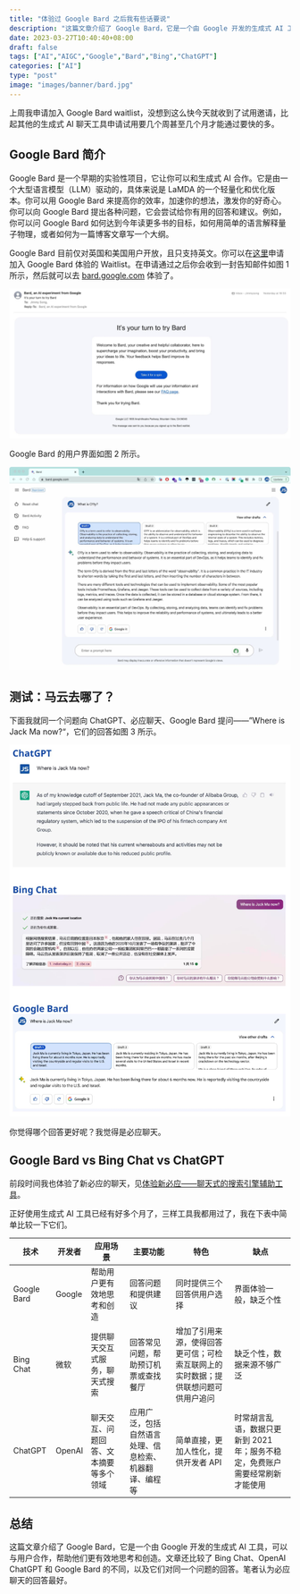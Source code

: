 ```yaml
---
title: "体验过 Google Bard 之后我有些话要说"
description: "这篇文章介绍了 Google Bard，它是一个由 Google 开发的生成式 AI 工具，可以与用户合作，帮助他们更有效地思考和创造。文章还比较了 Bing Chat、OpenAI ChatGPT 和 Google Bard 的不同，以及它们对同一个问题的回答。笔者认为必应聊天的回答最好。"
date: 2023-03-27T10:40:40+08:00
draft: false
tags: ["AI","AIGC","Google","Bard","Bing","ChatGPT"]
categories: ["AI"]
type: "post"
image: "images/banner/bard.jpg"
---
```


上周我申请加入 Google Bard waitlist，没想到这么快今天就收到了试用邀请，比起其他的生成式 AI 聊天工具申请试用要几个周甚至几个月才能通过要快的多。

## Google Bard 简介

Google Bard 是一个早期的实验性项目，它让你可以和生成式 AI 合作。它是由一个大型语言模型（LLM）驱动的，具体来说是 LaMDA 的一个轻量化和优化版本。你可以用 Google Bard 来提高你的效率，加速你的想法，激发你的好奇心。你可以向 Google Bard 提出各种问题，它会尝试给你有用的回答和建议。例如，你可以问 Google Bard 如何达到今年读更多书的目标，如何用简单的语言解释量子物理，或者如何为一篇博客文章写一个大纲。

Google Bard 目前仅对英国和美国用户开放，且只支持英文。你可以在[这里](https://bard.google.com/)申请加入 Google Bard 体验的 Waitlist。在申请通过之后你会收到一封告知邮件如图 1 所示，然后就可以去 [bard.google.com](https://bard.google.com/) 体验了。

![图 1：Google Bard 体验资格通过邮件](bard-email.jpg)

Google Bard 的用户界面如图 2 所示。

![图 2：Google Bard 的用户界面](bard-ui.jpg)

## 测试：马云去哪了？

下面我就同一个问题向 ChatGPT、必应聊天、Google Bard 提问——”Where is Jack Ma now?“，它们的回答如图 3 所示。

![图 3 ：“马云去哪了？”在三种工具中的回答对比](chatgpt-vs-bing-vs-bard.jpg)

你觉得哪个回答更好呢？我觉得是必应聊天。

## Google Bard vs Bing Chat vs ChatGPT

前段时间我也体验了新必应的聊天，见[体验新必应——聊天式的搜索引擎辅助工具](/blog/new-bing-chat/)。

正好使用生成式 AI 工具已经有好多个月了，三样工具我都用过了，我在下表中简单比较一下它们。

| 技术        | 开发者 | 应用场景                               | 主要功能                                               | 特色                                                         | 缺点                                                         |
| ----------- | ------ | -------------------------------------- | ------------------------------------------------------ | ------------------------------------------------------------ | ------------------------------------------------------------ |
| Google Bard | Google | 帮助用户更有效地思考和创造             | 回答问题和提供建议                                     | 同时提供三个回答供用户选择                                   | 界面体验一般，缺乏个性                                       |
| Bing Chat   | 微软   | 提供聊天交互式服务，聊天式搜索         | 回答常见问题，帮助预订机票或查找餐厅                   | 增加了引用来源，使得回答更可信；可检索互联网上的实时数据；提供联想问题可供用户追问 | 缺乏个性，数据来源不够广泛                                   |
| ChatGPT     | OpenAI | 聊天交互、问题回答、文本摘要等多个领域 | 应用广泛，包括自然语言处理、信息检索、机器翻译、编程等 | 简单直接，更加人性化，提供开发者 API                         | 时常胡言乱语，数据只更新到 2021 年；服务不稳定，免费账户需要经常刷新才能使用 |

## 总结

这篇文章介绍了 Google Bard，它是一个由 Google 开发的生成式 AI 工具，可以与用户合作，帮助他们更有效地思考和创造。文章还比较了 Bing Chat、OpenAI ChatGPT 和 Google Bard 的不同，以及它们对同一个问题的回答。笔者认为必应聊天的回答最好。
